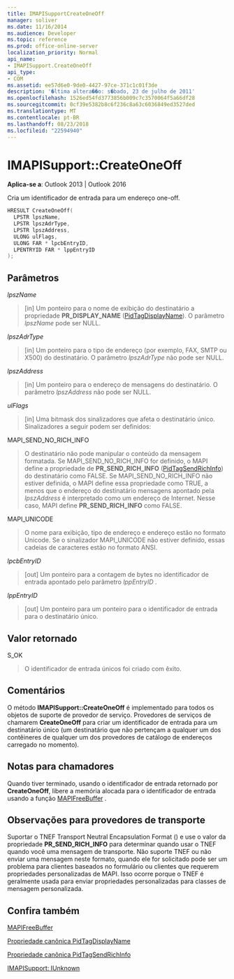 ```yaml
---
title: IMAPISupportCreateOneOff
manager: soliver
ms.date: 11/16/2014
ms.audience: Developer
ms.topic: reference
ms.prod: office-online-server
localization_priority: Normal
api_name:
- IMAPISupport.CreateOneOff
api_type:
- COM
ms.assetid: ee57d6e0-9de0-4427-97ce-371c1c01f3de
description: '�ltima altera��o: s�bado, 23 de julho de 2011'
ms.openlocfilehash: 1526ed54fd3773856b009c7c3570064f5a66df28
ms.sourcegitcommit: 0cf39e5382b8c6f236c8a63c6036849ed3527ded
ms.translationtype: MT
ms.contentlocale: pt-BR
ms.lasthandoff: 08/23/2018
ms.locfileid: "22594940"
---
```

# <a name="imapisupportcreateoneoff"></a>IMAPISupport::CreateOneOff

  
  
**Aplica-se a**: Outlook 2013 | Outlook 2016 
  
Cria um identificador de entrada para um endereço one-off.
  
```cpp
HRESULT CreateOneOff(
  LPSTR lpszName,
  LPSTR lpszAdrType,
  LPSTR lpszAddress,
  ULONG ulFlags,
  ULONG FAR * lpcbEntryID,
  LPENTRYID FAR * lppEntryID
);
```

## <a name="parameters"></a>Parâmetros

 _lpszName_
  
> [in] Um ponteiro para o nome de exibição do destinatário a propriedade **PR_DISPLAY_NAME** ([PidTagDisplayName](pidtagdisplayname-canonical-property.md)). O parâmetro _lpszName_ pode ser NULL. 
    
 _lpszAdrType_
  
> [in] Um ponteiro para o tipo de endereço (por exemplo, FAX, SMTP ou X500) do destinatário. O parâmetro _lpszAdrType_ não pode ser NULL. 
    
 _lpszAddress_
  
> [in] Um ponteiro para o endereço de mensagens do destinatário. O parâmetro _lpszAddress_ não pode ser NULL. 
    
 _ulFlags_
  
> [in] Uma bitmask dos sinalizadores que afeta o destinatário único. Sinalizadores a seguir podem ser definidos:
    
MAPI_SEND_NO_RICH_INFO 
  
> O destinatário não pode manipular o conteúdo da mensagem formatada. Se MAPI_SEND_NO_RICH_INFO for definido, o MAPI define a propriedade de **PR_SEND_RICH_INFO** ([PidTagSendRichInfo](pidtagsendrichinfo-canonical-property.md)) do destinatário como FALSE. Se MAPI_SEND_NO_RICH_INFO não estiver definida, o MAPI define essa propriedade como TRUE, a menos que o endereço do destinatário mensagens apontado pela _lpszAddress_ é interpretado como um endereço de Internet. Nesse caso, MAPI define **PR_SEND_RICH_INFO** como FALSE. 
    
MAPI_UNICODE 
  
> O nome para exibição, tipo de endereço e endereço estão no formato Unicode. Se o sinalizador MAPI_UNICODE não estiver definido, essas cadeias de caracteres estão no formato ANSI.
    
 _lpcbEntryID_
  
> [out] Um ponteiro para a contagem de bytes no identificador de entrada apontado pelo parâmetro _lppEntryID_ . 
    
 _lppEntryID_
  
> [out] Um ponteiro para um ponteiro para o identificador de entrada para o destinatário único.
    
## <a name="return-value"></a>Valor retornado

S_OK 
  
> O identificador de entrada únicos foi criado com êxito.
    
## <a name="remarks"></a>Comentários

O método **IMAPISupport::CreateOneOff** é implementado para todos os objetos de suporte de provedor de serviço. Provedores de serviços de chamarem **CreateOneOff** para criar um identificador de entrada para um destinatário único (um destinatário que não pertençam a qualquer um dos contêineres de qualquer um dos provedores de catálogo de endereços carregado no momento). 
  
## <a name="notes-to-callers"></a>Notas para chamadores

Quando tiver terminado, usando o identificador de entrada retornado por **CreateOneOff**, libere a memória alocada para o identificador de entrada usando a função [MAPIFreeBuffer](mapifreebuffer.md) . 
  
## <a name="notes-to-transport-providers"></a>Observações para provedores de transporte

Suportar o TNEF Transport Neutral Encapsulation Format () e use o valor da propriedade **PR_SEND_RICH_INFO** para determinar quando usar o TNEF quando você uma mensagem de transporte. Não suporte TNEF ou não enviar uma mensagem neste formato, quando ele for solicitado pode ser um problema para clientes baseados no formulário ou clientes que requerem propriedades personalizadas de MAPI. Isso ocorre porque o TNEF é geralmente usada para enviar propriedades personalizadas para classes de mensagem personalizada. 
  
## <a name="see-also"></a>Confira também



[MAPIFreeBuffer](mapifreebuffer.md)
  
[Propriedade canônica PidTagDisplayName](pidtagdisplayname-canonical-property.md)
  
[Propriedade canônica PidTagSendRichInfo](pidtagsendrichinfo-canonical-property.md)
  
[IMAPISupport: IUnknown](imapisupportiunknown.md)

